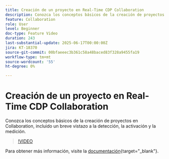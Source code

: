 ```yaml
---
title: Creación de un proyecto en Real-Time CDP Collaboration
description: Conozca los conceptos básicos de la creación de proyectos en Collaboration, incluido un breve vistazo a la detección, la activación y la medición.
feature: Collaboration
role: User
level: Beginner
doc-type: Feature Video
duration: 243
last-substantial-update: 2025-06-17T00:00:00Z
jira: KT-18370
source-git-commit: 00bfaeeec3b361c58a48baced83f328a9455fa19
workflow-type: tm+mt
source-wordcount: '55'
ht-degree: 0%

---
```



# Creación de un proyecto en Real-Time CDP Collaboration

Conozca los conceptos básicos de la creación de proyectos en Collaboration, incluido un breve vistazo a la detección, la activación y la medición.

>[!VIDEO](https://video.tv.adobe.com/v/3464033/?learn=on&enablevpops)

Para obtener más información, visite la [documentación](https://experienceleague.adobe.com/es/docs/real-time-cdp-collaboration/using/collaborate/manage-projects){target="_blank"}.
